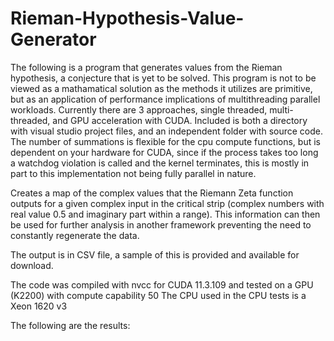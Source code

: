 # Rieman-Hypothesis-Value-Generator

The following is a program that generates values from the Rieman hypothesis, a conjecture that is yet to be solved. This program is not to be viewed as a mathamatical solution as the methods it utilizes are primitive, but as an application of performance implications of multithreading parallel workloads. Currently there are 3 approaches, single threaded, multi-threaded, and GPU acceleration with CUDA. Included is both a directory with visual studio project files, and an independent folder with source code. The number of summations is flexible for the cpu compute functions, but is dependent on your hardware for CUDA, since if the process takes too long a watchdog violation is called and the kernel terminates, this is mostly in part to this implementation not being fully parallel in nature.

Creates a map of the complex values that the Riemann Zeta function outputs for a given complex input in the critical strip (complex numbers with real value 0.5 and imaginary part within a range). This information can then be used for further analysis in another framework preventing the need to constantly regenerate the data.

The output is in CSV file, a sample of this is provided and available for download.


The code was compiled with nvcc for CUDA 11.3.109 and tested on a GPU (K2200) with compute capability 50
The CPU used in the CPU tests is a Xeon 1620 v3

The following are the results:

